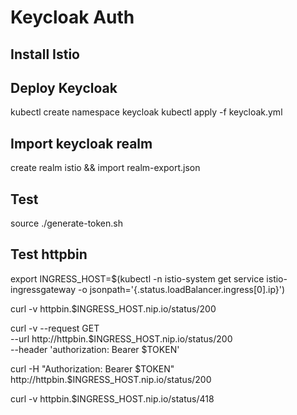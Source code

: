 # Keycloak Auth

## Install Istio

## Deploy Keycloak

kubectl create namespace keycloak
kubectl apply -f keycloak.yml

## Import keycloak realm

create realm istio && import realm-export.json

## Test

source ./generate-token.sh

## Test httpbin

export INGRESS_HOST=$(kubectl -n istio-system get service istio-ingressgateway -o jsonpath='{.status.loadBalancer.ingress[0].ip}')

curl -v httpbin.$INGRESS_HOST.nip.io/status/200

curl -v --request GET \
  --url http://httpbin.$INGRESS_HOST.nip.io/status/200 \
  --header 'authorization: Bearer $TOKEN'
  
curl -H "Authorization: Bearer $TOKEN" http://httpbin.$INGRESS_HOST.nip.io/status/200

curl -v httpbin.$INGRESS_HOST.nip.io/status/418